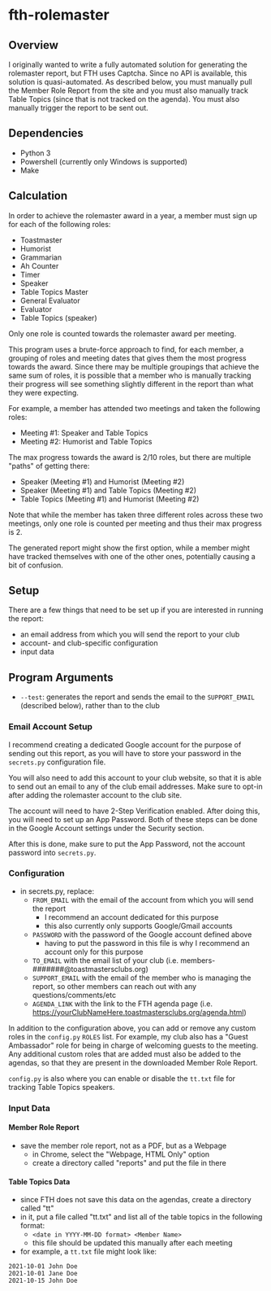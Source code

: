 # fth-rolemaster

## Overview

I originally wanted to write a fully automated solution for generating the rolemaster report, but FTH uses Captcha. Since no API is available, this solution is quasi-automated. As described below, you must manually pull the Member Role Report from the site and you must also manually track Table Topics (since that is not tracked on the agenda). You must also manually trigger the report to be sent out.

## Dependencies

- Python 3
- Powershell (currently only Windows is supported)
- Make

## Calculation

In order to achieve the rolemaster award in a year, a member must sign up for each of the following roles:
- Toastmaster
- Humorist
- Grammarian
- Ah Counter
- Timer
- Speaker
- Table Topics Master
- General Evaluator
- Evaluator
- Table Topics (speaker)

Only one role is counted towards the rolemaster award per meeting.

This program uses a brute-force approach to find, for each member, a grouping of roles and meeting dates that gives them the most progress towards the award. Since there may be multiple groupings that achieve the same sum of roles, it is possible that a member who is manually tracking their progress will see something slightly different in the report than what they were expecting.

For example, a member has attended two meetings and taken the following roles:
- Meeting #1: Speaker and Table Topics
- Meeting #2: Humorist and Table Topics

The max progress towards the award is 2/10 roles, but there are multiple "paths" of getting there:
- Speaker (Meeting #1) and Humorist (Meeting #2)
- Speaker (Meeting #1) and Table Topics (Meeting #2)
- Table Topics (Meeting #1) and Humorist (Meeting #2)

Note that while the member has taken three different roles across these two meetings, only one role is counted per meeting and thus their max progress is 2.

The generated report might show the first option, while a member might have tracked themselves with one of the other ones, potentially causing a bit of confusion.

## Setup

There are a few things that need to be set up if you are interested in running the report:
- an email address from which you will send the report to your club
- account- and club-specific configuration
- input data

## Program Arguments

- `--test`: generates the report and sends the email to the `SUPPORT_EMAIL` (described below), rather than to the club

### Email Account Setup

I recommend creating a dedicated Google account for the purpose of sending out this report, as you will have to store your password in the `secrets.py` configuration file.

You will also need to add this account to your club website, so that it is able to send out an email to any of the club email addresses. Make sure to opt-in after adding the rolemaster account to the club site.

The account will need to have 2-Step Verification enabled. After doing this, you will need to set up an App Password. Both of these steps can be done in the Google Account settings under the Security section.

After this is done, make sure to put the App Password, not the account password into `secrets.py`.

### Configuration

- in secrets.py, replace:
  - `FROM_EMAIL` with the email of the account from which you will send the report
    - I recommend an account dedicated for this purpose
    - this also currently only supports Google/Gmail accounts
  - `PASSWORD` with the password of the Google account defined above
    - having to put the password in this file is why I recommend an account only for this purpose
  - `TO_EMAIL` with the email list of your club (i.e. members-#######@toastmastersclubs.org)
  - `SUPPORT_EMAIL` with the email of the member who is managing the report, so other members can reach out with any questions/comments/etc
  - `AGENDA_LINK` with the link to the FTH agenda page (i.e. https://yourClubNameHere.toastmastersclubs.org/agenda.html)

In addition to the configuration above, you can add or remove any custom roles in the `config.py` `ROLES` list. For example, my club also has a "Guest Ambassador" role for being in charge of welcoming guests to the meeting. Any additional custom roles that are added must also be added to the agendas, so that they are present in the downloaded Member Role Report.

`config.py` is also where you can enable or disable the `tt.txt` file for tracking Table Topics speakers.

### Input Data

#### Member Role Report

- save the member role report, not as a PDF, but as a Webpage
    - in Chrome, select the "Webpage, HTML Only" option
    - create a directory called "reports" and put the file in there

#### Table Topics Data

- since FTH does not save this data on the agendas, create a directory called "tt"
- in it, put a file called "tt.txt" and list all of the table topics in the following format:
    - `<date in YYYY-MM-DD format> <Member Name>`
  - this file should be updated this manually after each meeting
- for example, a `tt.txt` file might look like:

```
2021-10-01 John Doe
2021-10-01 Jane Doe
2021-10-15 John Doe
```